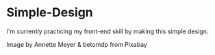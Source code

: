 # Simple-Design

I'm currently practicing my front-end skill by making this simple design.

Image by Annette Meyer & betomdp from Pixabay
